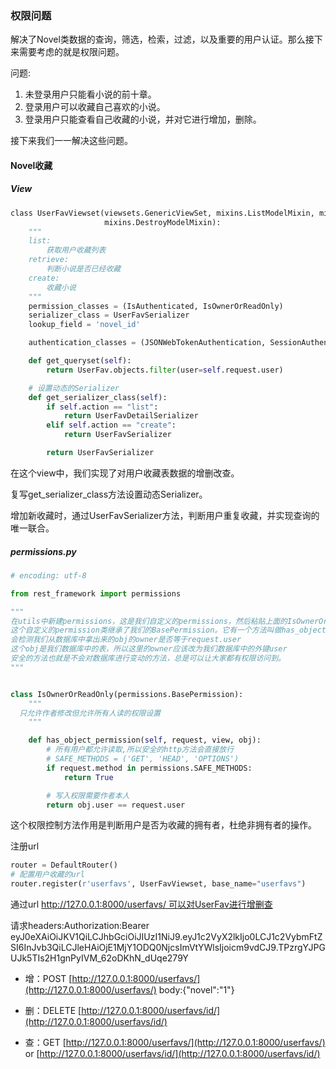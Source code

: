 ### 权限问题

解决了Novel类数据的查询，筛选，检索，过滤，以及重要的用户认证。那么接下来需要考虑的就是权限问题。

问题:

1. 未登录用户只能看小说的前十章。
2. 登录用户可以收藏自己喜欢的小说。
3. 登录用户只能查看自己收藏的小说，并对它进行增加，删除。

接下来我们一一解决这些问题。

#### Novel收藏

##### View

```py
 class UserFavViewset(viewsets.GenericViewSet, mixins.ListModelMixin, mixins.CreateModelMixin, mixins.RetrieveModelMixin,
                     mixins.DestroyModelMixin):
    """
    list:
        获取用户收藏列表
    retrieve:
        判断小说是否已经收藏
    create:
        收藏小说
    """
    permission_classes = (IsAuthenticated, IsOwnerOrReadOnly)
    serializer_class = UserFavSerializer
    lookup_field = 'novel_id'

    authentication_classes = (JSONWebTokenAuthentication, SessionAuthentication)

    def get_queryset(self):
        return UserFav.objects.filter(user=self.request.user)

    # 设置动态的Serializer
    def get_serializer_class(self):
        if self.action == "list":
            return UserFavDetailSerializer
        elif self.action == "create":
            return UserFavSerializer

        return UserFavSerializer
```

在这个view中，我们实现了对用户收藏表数据的增删改查。

复写get\_serializer\_class方法设置动态Serializer。

增加新收藏时，通过UserFavSerializer方法，判断用户重复收藏，并实现查询的唯一联合。

##### permissions.py

```py
# encoding: utf-8

from rest_framework import permissions

"""
在utils中新建permissions，这是我们自定义的permissions，然后粘贴上面的IsOwnerOrReadOnly
这个自定义的permission类继承了我们的BasePermission。它有一个方法叫做has_object_permission，是否有对象权限。
会检测我们从数据库中拿出来的obj的owner是否等于request.user
这个obj是我们数据库中的表，所以这里的owner应该改为我们数据库中的外键user
安全的方法也就是不会对数据库进行变动的方法，总是可以让大家都有权限访问到。
"""


class IsOwnerOrReadOnly(permissions.BasePermission):
    """
  只允许作者修改但允许所有人读的权限设置
    """

    def has_object_permission(self, request, view, obj):
        # 所有用户都允许读取,所以安全的http方法会直接放行
        # SAFE_METHODS = ('GET', 'HEAD', 'OPTIONS')
        if request.method in permissions.SAFE_METHODS:
            return True

        # 写入权限需要作者本人
        return obj.user == request.user
```

这个权限控制方法作用是判断用户是否为收藏的拥有者，杜绝非拥有者的操作。

注册url

```py
router = DefaultRouter()
# 配置用户收藏的url
router.register(r'userfavs', UserFavViewset, base_name="userfavs")
```

通过url [http://127.0.0.1:8000/userfavs/    可以对UserFav进行增删查](http://127.0.0.1:8000/userfavs/可以对UserFav进行增删查)

请求headers:Authorization:Bearer eyJ0eXAiOiJKV1QiLCJhbGciOiJIUzI1NiJ9.eyJ1c2VyX2lkIjo0LCJ1c2VybmFtZSI6InJvb3QiLCJleHAiOjE1MjY1ODQ0NjcsImVtYWlsIjoicm9vdCJ9.TPzrgYJPGUJk5TIs2H1gnPyIVM\_62oDKhN\_dUqe279Y

* 增：POST  [http://127.0.0.1:8000/userfavs/](http://127.0.0.1:8000/userfavs/) body:{"novel":"1"}

* 删：DELETE  [http://127.0.0.1:8000/userfavs/id/](http://127.0.0.1:8000/userfavs/id/)

* 查：GET  [http://127.0.0.1:8000/userfavs/](http://127.0.0.1:8000/userfavs/) or [http://127.0.0.1:8000/userfavs/id/](http://127.0.0.1:8000/userfavs/id/)



